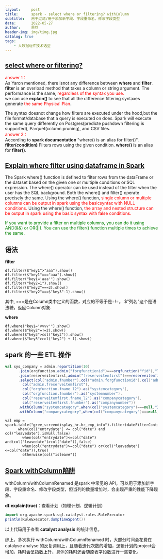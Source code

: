 ```yaml
---
layout:     post
title:      spark - select where or filtering? withColumn 
subtitle:   用于过滤/用于添加新字段、字段重命名、修改字段类型  
date:       2022-05-27
author:     果然
header-img: img/timg.jpg
catalog: true
tags:
    - 大数据组件技术选型
---  
```


## [select where or filtering?](https://stackoverflow.com/questions/38867472/spark-select-where-or-filtering)  
<font color=red>answer 1：</font>        
As Yaron mentioned, there isnot any difference between **where** and **filter**.  
**filter** is an overload method that takes a column or string argument. The performance is the same, <font color=red>regardless of the syntax you use.</font>  
we can use **explain()** to see that all the difference filtering syntaxes generate <font color=red>the same Physical Plan</font>.  

The syntax doesnot change how filters are executed under the hood,but the file format/database that a query is executed on does. Spark will execute the same query differently on Postgres(predicte pushdown filtering is supported), Parquet(column pruning), and CSV files.    
<font color=red>answer 2：</font>  
According to **spark documentation** "where() is an alias for filter()".  
**filter(condition)** Filters rows using the given condition. **where()** is an alias for **filter()**.  

## [Explain where filter using dataframe in Spark](https://www.projectpro.io/recipes/explain-where-filter-dataframe-spark)    
The Spark where() function is defined to filter rows from the dataFrame or the dataset based on the given one or multiple conditions or SQL expression. The where() operator can be used instead of the filter when the user has the SQL background. Both the where() and filter() operate precisely the same. Using the where() function,<font color=red> single column or multiple columns can be output in spark using the basicsyntax with NULL conditions.</font> Using the where() function,<font color=red> the array and nested structure can be output in spark using the basic syntax with false conditions.</font>  

<font color=green>If you want to provide a filter on multiple columns, you can do it using AND(&&) or OR(||). You can use the filter() function multiple times to achieve the same.</font>  
## 语法  
**filter**  
```
df.filter($"key1">"aaa").show()
df.filter($"key1"==="aaa").show()
df.filter("key1='aaa'").show()
df.filter("key2=1").show()
df.filter($"key2"===3).show()
df.filter($"key2"===$"key3"-1).show()
```  

其中, ===是在Column类中定义的函数，对应的不等于是=!=。
$"列名"这个是语法糖，返回Column对象.  

**where**  
```
df.where("key1='vvvv'").show()
df.where($"key2"=!=2).show()
df.where($"key3">col("key2")).show()
df.where($"key3">col("key2") + 1).show()
```  

## spark 的一些 ETL 操作  
```scala
val sys_company = admin.repartition(10)
      .join(orgfunction,admin("forgfunctionid")===orgfunction("fid"),"left")
      .join(reserveitemfirst,admin("freserveitemfirst")===reserveitemfirst("fid"),"left")
      .select(col("admin.fnumber"),col("admin.forgfunctionid"),col("admin.flongnumber"),col("admin.fsortcode"),
        col("admin.freserveitemfirst"),
        col("orgfunction.fname_l2").as("systemcategory"),
        col("orgfunction.fnumber").as("systemnumber"),
        col("reserveitemfirst.fname_l2").as("companycategory"),
        col("reserveitemfirst.fnumber").as("companynumber"))
      .withColumn("systemcategory",when(col("systemcategory")===null,"其他").otherwise(col("systemcategory")))
      .withColumn("companycategory",when(col("companycategory")===null,"其他").otherwise(col("companycategory")))
```  

```
val emp = spark.table("gree_screendisplay_hr.hr_emp_info").filter(dateFilterContition).withColumn("isleave",
      when(col("entrydate") <= col("date") and col("leavedate").isNull,false)
        when(col("entrydate")<=col("date") and(col("leavedate")>col("date")),false)
        when(col("entrydate")>=col("date") or(col("leavedate")<=col("date")),true)
        otherwise(col("isleave"))

```
## [Spark withColumn陷阱](https://blog.csdn.net/lsshlsw/article/details/105802839)  
withColumn/withColumnRenamed 是spark 中常见的 API，可以用于添加新字段、字段重命名、修改字段类型，但当列的数量增加时，会出现严重的性能下降现象。  

**df.explain(true)**：查看计划（物理计划、逻辑计划）  

```scala
import org.apache.spark.sql.catalyst.rules.RuleExecutor
println(RuleExecutor.dumpTimeSpent())
```  
以上代码用于查看 **catalyst analysis** 的统计信息。  

综上，多次执行 withColumn/withColumnRenamed 时，大部分时间会花费在 catalyse analyse 的反复调用上，且随着迭代次数的增加，逻辑计划的project会增加，耗时会呈指数上升，具体的耗时还会随原表字段数进行一些变化。  










  
  



 
